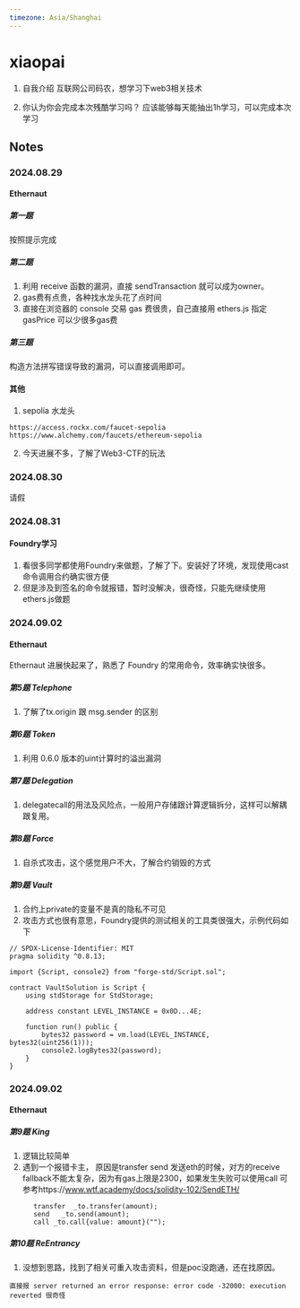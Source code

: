 ```yaml
---
timezone: Asia/Shanghai 
---
```


# xiaopai

1. 自我介绍
互联网公司码农，想学习下web3相关技术

2. 你认为你会完成本次残酷学习吗？
应该能够每天能抽出1h学习，可以完成本次学习

## Notes

<!-- Content_START -->

### 2024.08.29

#### Ethernaut
##### 第一题
按照提示完成

##### 第二题
1. 利用 receive 函数的漏洞，直接 sendTransaction 就可以成为owner。
2. gas费有点贵，各种找水龙头花了点时间
3. 直接在浏览器的 console 交易 gas 费很贵，自己直接用 ethers.js 指定 gasPrice 可以少很多gas费

##### 第三题
构造方法拼写错误导致的漏洞，可以直接调用即可。

#### 其他
1. sepolia 水龙头
```
https://access.rockx.com/faucet-sepolia
https://www.alchemy.com/faucets/ethereum-sepolia
```
2. 今天进展不多，了解了Web3-CTF的玩法

### 2024.08.30
请假

### 2024.08.31
#### Foundry学习
1. 看很多同学都使用Foundry来做题，了解了下。安装好了环境，发现使用cast命令调用合约确实很方便
2. 但是涉及到签名的命令就报错，暂时没解决，很奇怪，只能先继续使用ethers.js做题


### 2024.09.02
#### Ethernaut
Ethernaut 进展快起来了，熟悉了 Foundry 的常用命令，效率确实快很多。
##### 第5题 Telephone
1. 了解了tx.origin 跟 msg.sender 的区别

##### 第6题 Token
1. 利用 0.6.0 版本的uint计算时的溢出漏洞

##### 第7题 Delegation
1. delegatecall的用法及风险点，一般用户存储跟计算逻辑拆分，这样可以解耦跟复用。

##### 第8题 Force
1. 自杀式攻击，这个感觉用户不大，了解合约销毁的方式

##### 第9题 Vault
1. 合约上private的变量不是真的隐私不可见
2. 攻击方式也很有意思，Foundry提供的测试相关的工具类很强大，示例代码如下
```
// SPDX-License-Identifier: MIT
pragma solidity ^0.8.13;

import {Script, console2} from "forge-std/Script.sol";

contract VaultSolution is Script {
    using stdStorage for StdStorage;

    address constant LEVEL_INSTANCE = 0x0D...4E;

    function run() public {
        bytes32 password = vm.load(LEVEL_INSTANCE, bytes32(uint256(1)));
        console2.logBytes32(password);
    }
}
```

### 2024.09.02
#### Ethernaut
##### 第9题 King
1. 逻辑比较简单
2. 遇到一个报错卡主， 原因是transfer send 发送eth的时候，对方的receive fallback不能太复杂，因为有gas上限是2300，如果发生失败可以使用call 可参考https://www.wtf.academy/docs/solidity-102/SendETH/
```
      transfer  _to.transfer(amount);
      send   _to.send(amount);
      call _to.call{value: amount}("");
```

##### 第10题 ReEntrancy
1. 没想到思路，找到了相关可重入攻击资料，但是poc没跑通，还在找原因。
```
直接报 server returned an error response: error code -32000: execution reverted 很奇怪
```
<!-- Content_END -->
